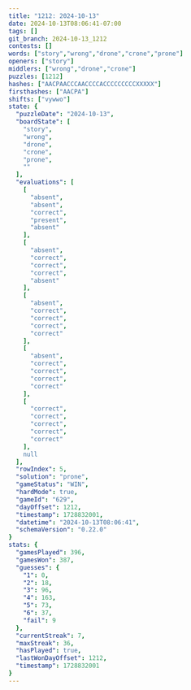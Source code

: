 ```yaml
---
title: "1212: 2024-10-13"
date: 2024-10-13T08:06:41-07:00
tags: []
git_branch: 2024-10-13_1212
contests: []
words: ["story","wrong","drone","crone","prone"]
openers: ["story"]
middlers: ["wrong","drone","crone"]
puzzles: [1212]
hashes: ["AACPAACCCAACCCCACCCCCCCCCXXXXX"]
firsthashes: ["AACPA"]
shifts: ["vywwo"]
state: {
  "puzzleDate": "2024-10-13",
  "boardState": [
    "story",
    "wrong",
    "drone",
    "crone",
    "prone",
    ""
  ],
  "evaluations": [
    [
      "absent",
      "absent",
      "correct",
      "present",
      "absent"
    ],
    [
      "absent",
      "correct",
      "correct",
      "correct",
      "absent"
    ],
    [
      "absent",
      "correct",
      "correct",
      "correct",
      "correct"
    ],
    [
      "absent",
      "correct",
      "correct",
      "correct",
      "correct"
    ],
    [
      "correct",
      "correct",
      "correct",
      "correct",
      "correct"
    ],
    null
  ],
  "rowIndex": 5,
  "solution": "prone",
  "gameStatus": "WIN",
  "hardMode": true,
  "gameId": "629",
  "dayOffset": 1212,
  "timestamp": 1728832001,
  "datetime": "2024-10-13T08:06:41",
  "schemaVersion": "0.22.0"
}
stats: {
  "gamesPlayed": 396,
  "gamesWon": 387,
  "guesses": {
    "1": 0,
    "2": 18,
    "3": 96,
    "4": 163,
    "5": 73,
    "6": 37,
    "fail": 9
  },
  "currentStreak": 7,
  "maxStreak": 36,
  "hasPlayed": true,
  "lastWonDayOffset": 1212,
  "timestamp": 1728832001
}
---
```

<!-- more -->

